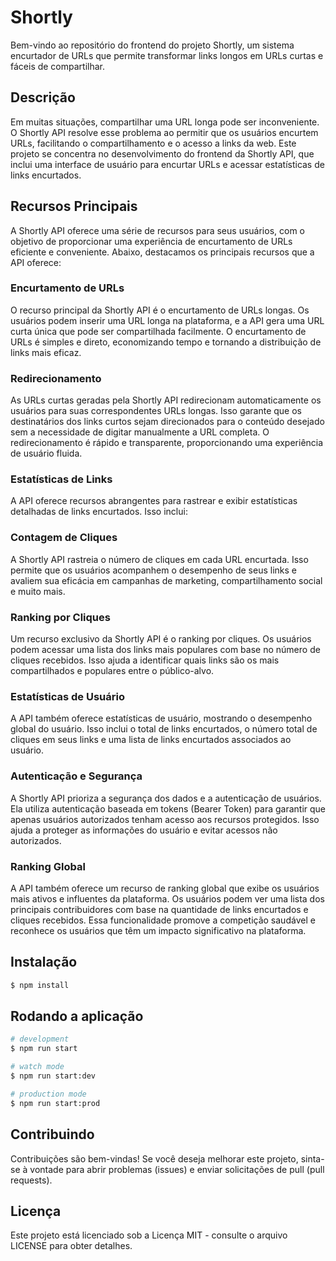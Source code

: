# Shortly

Bem-vindo ao repositório do frontend do projeto Shortly, um sistema encurtador de URLs que permite transformar links longos em URLs curtas e fáceis de compartilhar.

## Descrição

Em muitas situações, compartilhar uma URL longa pode ser inconveniente. O Shortly API resolve esse problema ao permitir que os usuários encurtem URLs, facilitando o compartilhamento e o acesso a links da web. Este projeto se concentra no desenvolvimento do frontend da Shortly API, que inclui uma interface de usuário para encurtar URLs e acessar estatísticas de links encurtados.

## Recursos Principais

A Shortly API oferece uma série de recursos para seus usuários, com o objetivo de proporcionar uma experiência de encurtamento de URLs eficiente e conveniente. Abaixo, destacamos os principais recursos que a API oferece:

### Encurtamento de URLs
O recurso principal da Shortly API é o encurtamento de URLs longas. Os usuários podem inserir uma URL longa na plataforma, e a API gera uma URL curta única que pode ser compartilhada facilmente. O encurtamento de URLs é simples e direto, economizando tempo e tornando a distribuição de links mais eficaz.

### Redirecionamento
As URLs curtas geradas pela Shortly API redirecionam automaticamente os usuários para suas correspondentes URLs longas. Isso garante que os destinatários dos links curtos sejam direcionados para o conteúdo desejado sem a necessidade de digitar manualmente a URL completa. O redirecionamento é rápido e transparente, proporcionando uma experiência de usuário fluida.

### Estatísticas de Links
A API oferece recursos abrangentes para rastrear e exibir estatísticas detalhadas de links encurtados. Isso inclui:

### Contagem de Cliques
A Shortly API rastreia o número de cliques em cada URL encurtada. Isso permite que os usuários acompanhem o desempenho de seus links e avaliem sua eficácia em campanhas de marketing, compartilhamento social e muito mais.

### Ranking por Cliques
Um recurso exclusivo da Shortly API é o ranking por cliques. Os usuários podem acessar uma lista dos links mais populares com base no número de cliques recebidos. Isso ajuda a identificar quais links são os mais compartilhados e populares entre o público-alvo.

### Estatísticas de Usuário
A API também oferece estatísticas de usuário, mostrando o desempenho global do usuário. Isso inclui o total de links encurtados, o número total de cliques em seus links e uma lista de links encurtados associados ao usuário.

### Autenticação e Segurança
A Shortly API prioriza a segurança dos dados e a autenticação de usuários. Ela utiliza autenticação baseada em tokens (Bearer Token) para garantir que apenas usuários autorizados tenham acesso aos recursos protegidos. Isso ajuda a proteger as informações do usuário e evitar acessos não autorizados.

### Ranking Global
A API também oferece um recurso de ranking global que exibe os usuários mais ativos e influentes da plataforma. Os usuários podem ver uma lista dos principais contribuidores com base na quantidade de links encurtados e cliques recebidos. Essa funcionalidade promove a competição saudável e reconhece os usuários que têm um impacto significativo na plataforma.

## Instalação

```bash
$ npm install
```

## Rodando a aplicação

```bash
# development
$ npm run start

# watch mode
$ npm run start:dev

# production mode
$ npm run start:prod
```

## Contribuindo

Contribuições são bem-vindas! Se você deseja melhorar este projeto, sinta-se à vontade para abrir problemas (issues) e enviar solicitações de pull (pull requests).

## Licença

Este projeto está licenciado sob a Licença MIT - consulte o arquivo LICENSE para obter detalhes.
